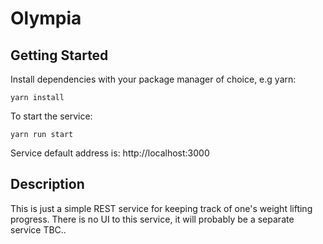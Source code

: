 # Olympia

## Getting Started
Install dependencies with your package manager of choice, e.g yarn:
```
yarn install
```

To start the service:
```
yarn run start
```
Service default address is: http://localhost:3000

## Description
This is just a simple REST service for keeping track of one's weight lifting progress. There is no UI to this service, it will probably be a separate service TBC..